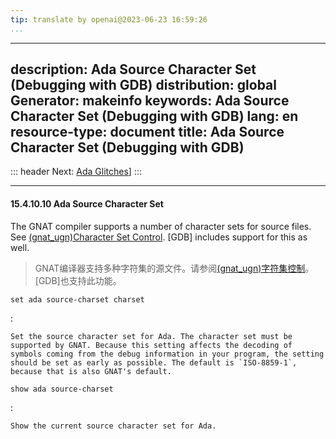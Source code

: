 ```yaml
---
tip: translate by openai@2023-06-23 16:59:26
...
```

---
description: Ada Source Character Set (Debugging with GDB)
distribution: global
Generator: makeinfo
keywords: Ada Source Character Set (Debugging with GDB)
lang: en
resource-type: document
title: Ada Source Character Set (Debugging with GDB)
---
::: header
Next: [Ada Glitches](Ada-Glitches.html#Ada-Glitches)]
:::

---

#### 15.4.10.10 Ada Source Character Set


The GNAT compiler supports a number of character sets for source files. See [(gnat_ugn)Character Set Control](http://gcc.gnu.org/onlinedocs/gnat_ugn/Character-Set-Control.html#Character-Set-Control). [GDB] includes support for this as well.

> GNAT编译器支持多种字符集的源文件。请参阅[(gnat_ugn)字符集控制](http://gcc.gnu.org/onlinedocs/gnat_ugn/Character-Set-Control.html#Character-Set-Control)。[GDB]也支持此功能。

`set ada source-charset charset`

:

```
Set the source character set for Ada. The character set must be supported by GNAT. Because this setting affects the decoding of symbols coming from the debug information in your program, the setting should be set as early as possible. The default is `ISO-8859-1`, because that is also GNAT's default.
```

`show ada source-charset`

:

```
Show the current source character set for Ada.
```
